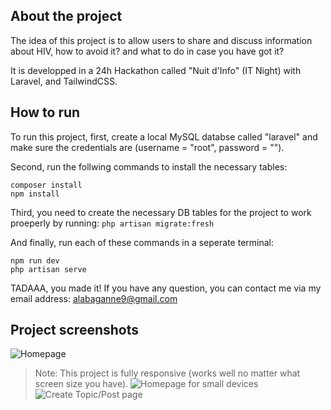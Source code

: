 ## About the project

The idea of this project is to allow users to share and discuss information about HIV, how to avoid it? and what to do in case you have got it?

It is developped in a 24h Hackathon called "Nuit d'Info" (IT Night) with Laravel, and TailwindCSS.

## How to run

To run this project, first, create a local MySQL databse called "laravel" and make sure the credentials are (username = "root", password = "").

Second, run the follwing commands to install the necessary tables:
```
composer install
npm install
```

Third, you need to create the necessary DB tables for the project to work proeperly by running:
``` php artisan migrate:fresh ```

And finally, run each of these commands in a seperate terminal:
```
npm run dev
php artisan serve
```

TADAAA, you made it!
If you have any question, you can contact me via my email address: alabaganne9@gmail.com

## Project screenshots
![Homepage](/screenshots/homepage.png)
> Note: This project is fully responsive (works well no matter what screen size you have).
![Homepage for small devices](/screenshots/homepage-small-devices.png)
![Create Topic/Post page](/screenshots/create-post.png)

